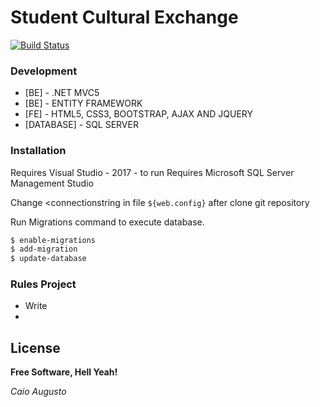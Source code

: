 # Student Cultural Exchange

[![Build Status](https://travis-ci.org/joemccann/dillinger.svg?branch=master)](https://github.com/caioaugusto1/School.git)

### Development

* [BE] - .NET MVC5
* [BE] - ENTITY FRAMEWORK
* [FE] - HTML5, CSS3, BOOTSTRAP, AJAX AND JQUERY
* [DATABASE] - SQL SERVER


### Installation

Requires Visual Studio - 2017 - to run
Requires Microsoft SQL Server Management Studio 

Change <connectionstring in file `${web.config}` after clone git repository

Run Migrations command to execute database.

```sh
$ enable-migrations
$ add-migration
$ update-database
```

### Rules Project

 - Write
 - 
 
 
 License
----


**Free Software, Hell Yeah!**

*Caio Augusto*
